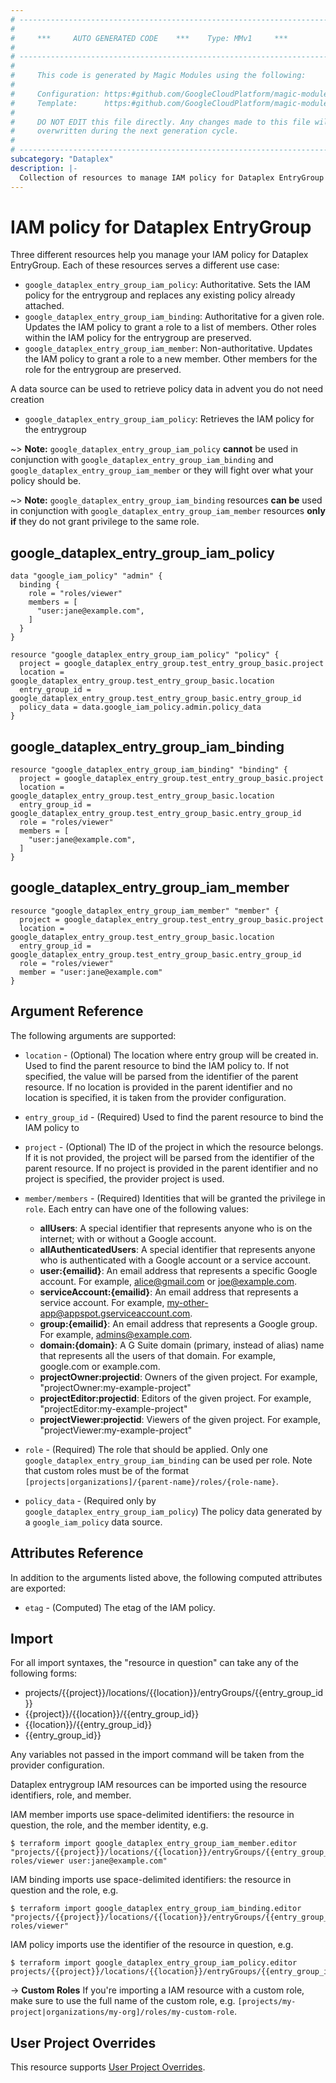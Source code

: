 ```yaml
---
# ----------------------------------------------------------------------------
#
#     ***     AUTO GENERATED CODE    ***    Type: MMv1     ***
#
# ----------------------------------------------------------------------------
#
#     This code is generated by Magic Modules using the following:
#
#     Configuration: https:#github.com/GoogleCloudPlatform/magic-modules/tree/main/mmv1/products/dataplex/EntryGroup.yaml
#     Template:      https:#github.com/GoogleCloudPlatform/magic-modules/tree/main/mmv1/templates/terraform/resource_iam.html.markdown.tmpl
#
#     DO NOT EDIT this file directly. Any changes made to this file will be
#     overwritten during the next generation cycle.
#
# ----------------------------------------------------------------------------
subcategory: "Dataplex"
description: |-
  Collection of resources to manage IAM policy for Dataplex EntryGroup
---
```


# IAM policy for Dataplex EntryGroup
Three different resources help you manage your IAM policy for Dataplex EntryGroup. Each of these resources serves a different use case:

* `google_dataplex_entry_group_iam_policy`: Authoritative. Sets the IAM policy for the entrygroup and replaces any existing policy already attached.
* `google_dataplex_entry_group_iam_binding`: Authoritative for a given role. Updates the IAM policy to grant a role to a list of members. Other roles within the IAM policy for the entrygroup are preserved.
* `google_dataplex_entry_group_iam_member`: Non-authoritative. Updates the IAM policy to grant a role to a new member. Other members for the role for the entrygroup are preserved.

A data source can be used to retrieve policy data in advent you do not need creation

* `google_dataplex_entry_group_iam_policy`: Retrieves the IAM policy for the entrygroup

~> **Note:** `google_dataplex_entry_group_iam_policy` **cannot** be used in conjunction with `google_dataplex_entry_group_iam_binding` and `google_dataplex_entry_group_iam_member` or they will fight over what your policy should be.

~> **Note:** `google_dataplex_entry_group_iam_binding` resources **can be** used in conjunction with `google_dataplex_entry_group_iam_member` resources **only if** they do not grant privilege to the same role.



## google_dataplex_entry_group_iam_policy

```hcl
data "google_iam_policy" "admin" {
  binding {
    role = "roles/viewer"
    members = [
      "user:jane@example.com",
    ]
  }
}

resource "google_dataplex_entry_group_iam_policy" "policy" {
  project = google_dataplex_entry_group.test_entry_group_basic.project
  location = google_dataplex_entry_group.test_entry_group_basic.location
  entry_group_id = google_dataplex_entry_group.test_entry_group_basic.entry_group_id
  policy_data = data.google_iam_policy.admin.policy_data
}
```

## google_dataplex_entry_group_iam_binding

```hcl
resource "google_dataplex_entry_group_iam_binding" "binding" {
  project = google_dataplex_entry_group.test_entry_group_basic.project
  location = google_dataplex_entry_group.test_entry_group_basic.location
  entry_group_id = google_dataplex_entry_group.test_entry_group_basic.entry_group_id
  role = "roles/viewer"
  members = [
    "user:jane@example.com",
  ]
}
```

## google_dataplex_entry_group_iam_member

```hcl
resource "google_dataplex_entry_group_iam_member" "member" {
  project = google_dataplex_entry_group.test_entry_group_basic.project
  location = google_dataplex_entry_group.test_entry_group_basic.location
  entry_group_id = google_dataplex_entry_group.test_entry_group_basic.entry_group_id
  role = "roles/viewer"
  member = "user:jane@example.com"
}
```


## Argument Reference

The following arguments are supported:

* `location` - (Optional) The location where entry group will be created in.
 Used to find the parent resource to bind the IAM policy to. If not specified,
  the value will be parsed from the identifier of the parent resource. If no location is provided in the parent identifier and no
  location is specified, it is taken from the provider configuration.
* `entry_group_id` - (Required) Used to find the parent resource to bind the IAM policy to

* `project` - (Optional) The ID of the project in which the resource belongs.
    If it is not provided, the project will be parsed from the identifier of the parent resource. If no project is provided in the parent identifier and no project is specified, the provider project is used.

* `member/members` - (Required) Identities that will be granted the privilege in `role`.
  Each entry can have one of the following values:
  * **allUsers**: A special identifier that represents anyone who is on the internet; with or without a Google account.
  * **allAuthenticatedUsers**: A special identifier that represents anyone who is authenticated with a Google account or a service account.
  * **user:{emailid}**: An email address that represents a specific Google account. For example, alice@gmail.com or joe@example.com.
  * **serviceAccount:{emailid}**: An email address that represents a service account. For example, my-other-app@appspot.gserviceaccount.com.
  * **group:{emailid}**: An email address that represents a Google group. For example, admins@example.com.
  * **domain:{domain}**: A G Suite domain (primary, instead of alias) name that represents all the users of that domain. For example, google.com or example.com.
  * **projectOwner:projectid**: Owners of the given project. For example, "projectOwner:my-example-project"
  * **projectEditor:projectid**: Editors of the given project. For example, "projectEditor:my-example-project"
  * **projectViewer:projectid**: Viewers of the given project. For example, "projectViewer:my-example-project"

* `role` - (Required) The role that should be applied. Only one
    `google_dataplex_entry_group_iam_binding` can be used per role. Note that custom roles must be of the format
    `[projects|organizations]/{parent-name}/roles/{role-name}`.

* `policy_data` - (Required only by `google_dataplex_entry_group_iam_policy`) The policy data generated by
  a `google_iam_policy` data source.

## Attributes Reference

In addition to the arguments listed above, the following computed attributes are
exported:

* `etag` - (Computed) The etag of the IAM policy.

## Import

For all import syntaxes, the "resource in question" can take any of the following forms:

* projects/{{project}}/locations/{{location}}/entryGroups/{{entry_group_id}}
* {{project}}/{{location}}/{{entry_group_id}}
* {{location}}/{{entry_group_id}}
* {{entry_group_id}}

Any variables not passed in the import command will be taken from the provider configuration.

Dataplex entrygroup IAM resources can be imported using the resource identifiers, role, and member.

IAM member imports use space-delimited identifiers: the resource in question, the role, and the member identity, e.g.
```
$ terraform import google_dataplex_entry_group_iam_member.editor "projects/{{project}}/locations/{{location}}/entryGroups/{{entry_group_id}} roles/viewer user:jane@example.com"
```

IAM binding imports use space-delimited identifiers: the resource in question and the role, e.g.
```
$ terraform import google_dataplex_entry_group_iam_binding.editor "projects/{{project}}/locations/{{location}}/entryGroups/{{entry_group_id}} roles/viewer"
```

IAM policy imports use the identifier of the resource in question, e.g.
```
$ terraform import google_dataplex_entry_group_iam_policy.editor projects/{{project}}/locations/{{location}}/entryGroups/{{entry_group_id}}
```

-> **Custom Roles** If you're importing a IAM resource with a custom role, make sure to use the
 full name of the custom role, e.g. `[projects/my-project|organizations/my-org]/roles/my-custom-role`.

## User Project Overrides

This resource supports [User Project Overrides](https://registry.terraform.io/providers/hashicorp/google/latest/docs/guides/provider_reference#user_project_override).
